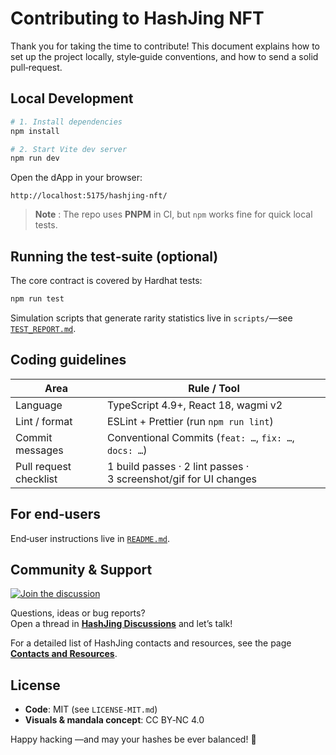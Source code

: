 # Contributing to **HashJing NFT**

Thank you for taking the time to contribute! This document explains how to set up the project locally, style‑guide conventions, and how to send a solid pull‑request.

## Local Development

```bash
# 1. Install dependencies
npm install

# 2. Start Vite dev server
npm run dev
```

Open the dApp in your browser:

```
http://localhost:5175/hashjing-nft/
```

> **Note** : The repo uses **PNPM** in CI, but `npm` works fine for quick local tests.

## Running the test‑suite (optional)

The core contract is covered by Hardhat tests:

```bash
npm run test
```

Simulation scripts that generate rarity statistics live in `scripts/`—see
[`TEST_REPORT.md`](https://github.com/DataSattva/hashjing-nft/blob/main/TEST_REPORT.md).


## Coding guidelines

| Area                   | Rule / Tool                                                      |
| ---------------------- | ---------------------------------------------------------------- |
| Language               | TypeScript 4.9+, React 18, wagmi v2                              |
| Lint / format          | ESLint + Prettier (run `npm run lint`)                           |
| Commit messages        | Conventional Commits (`feat: …`, `fix: …`, `docs: …`)            |
| Pull request checklist | 1 build passes · 2 lint passes · 3 screenshot/gif for UI changes |


## For end‑users

End‑user instructions live in [`README.md`](https://github.com/DataSattva/hashjing-nft/blob/main/README.md).

## Community & Support

[![Join the discussion](https://img.shields.io/github/discussions/DataSattva/hashjing?logo=github)](https://github.com/DataSattva/hashjing/discussions)

Questions, ideas or bug reports?  
Open a thread in [**HashJing Discussions**](https://github.com/DataSattva/hashjing/discussions) and let’s talk!

For a detailed list of HashJing contacts and resources, see the page [**Contacts and Resources**](https://datasattva.github.io/hashjing-res/).

## License

* **Code**: MIT (see `LICENSE-MIT.md`)
* **Visuals & mandala concept**: CC BY‑NC 4.0

Happy hacking —and may your hashes be ever balanced! 🚀